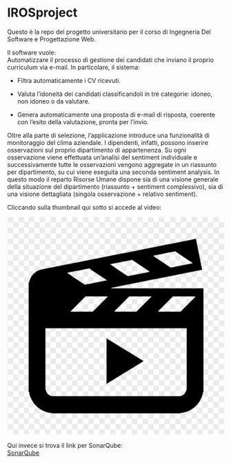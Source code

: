 # IROSproject
Questo  è la repo del progetto universitario per il corso di Ingegneria Del Software e Progettazione Web.

Il software vuole:<br>
Automatizzare il processo di gestione dei candidati che inviano il proprio curriculum via e-mail.
In particolare, il sistema:

- Filtra automaticamente i CV ricevuti.

- Valuta l’idoneità dei candidati classificandoli in tre categorie: idoneo, non idoneo o da valutare.

- Genera automaticamente una proposta di e-mail di risposta, coerente con l’esito della valutazione, pronta per l’invio.

Oltre alla parte di selezione, l’applicazione introduce una funzionalità di monitoraggio del clima aziendale. I dipendenti, infatti, possono inserire osservazioni sul proprio dipartimento di appartenenza.
Su ogni osservazione viene effettuata un’analisi del sentiment individuale e successivamente tutte le osservazioni vengono aggregate in un riassunto per dipartimento, su cui viene eseguita una seconda sentiment analysis.
In questo modo il reparto Risorse Umane dispone sia di una visione generale della situazione del dipartimento (riassunto + sentiment complessivo), sia di una visione dettagliata (singola osservazione + relativo sentiment).

Cliccando sulla thumbnail qui sotto si accede al video:

[![](https://github.com/pietrociarmatori/IROSproject/raw/main/Thumbnail.png)](https://github.com/pietrociarmatori/IROSproject/raw/main/VideoIROS.mp4)

Qui invece si trova il link per SonarQube:<br>
[SonarQube](https://sonarcloud.io/project/overview?id=pietrociarmatori_IROSproject)